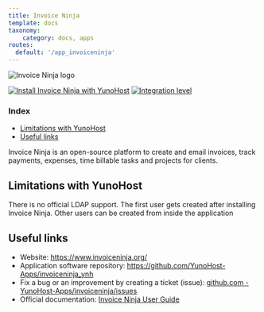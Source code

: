 ```yaml
---
title: Invoice Ninja
template: docs
taxonomy:
    category: docs, apps
routes:
  default: '/app_invoiceninja'
---
```


![Invoice Ninja logo](image://invoiceninja_logo.png?height=80)

[![Install Invoice Ninja with YunoHost](https://install-app.yunohost.org/install-with-yunohost.png)](https://install-app.yunohost.org/?app=invoiceninja)
[![Integration level](https://dash.yunohost.org/integration/invoiceninja.svg)](https://dash.yunohost.org/appci/app/invoiceninja)


### Index

- [Limitations with YunoHost](#limitations-with-yunohost)
- [Useful links](#useful-links)

Invoice Ninja is an open-source platform to create and email invoices, track payments, expenses, time billable tasks and projects for clients.


## Limitations with YunoHost

There is no official LDAP support. The first user gets created after installing Invoice Ninja. Other users can be created from inside the application

## Useful links

+ Website: https://www.invoiceninja.org/
+ Application software repository: https://github.com/YunoHost-Apps/invoiceninja_ynh
+ Fix a bug or an improvement by creating a ticket (issue): [github.com - YunoHost-Apps/invoiceninja/issues](https://github.com/YunoHost-Apps/invoiceninja_ynh/issues)
+ Official documentation: [Invoice Ninja User Guide](https://docs.invoiceninja.com/)

